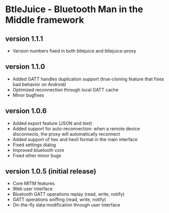 BtleJuice - Bluetooth Man in the Middle framework
=================================================

version 1.1.1
-------------

* Version numbers fixed in both btlejuice and btlejuice-proxy

version 1.1.0
-------------

* Added GATT handles duplication support (true-cloning feature that fixes bad behavior on Android)
* Optimized reconnection through local GATT cache
* Minor bugfixes


version 1.0.6
-------------

* Added export feature (JSON and text)
* Added support for auto-reconnection: when a remote device disconnects, the proxy will automatically reconnect
* Added support of hex and hexII format in the main interface
* Fixed settings dialog
* Improved bluetooth core
* Fixed other minor bugs


version 1.0.5 (initial release)
-------------------------------

* Core MITM features
* Web user interface
* Bluetooth GATT operations replay (read, write, notify)
* GATT operations sniffing (read, write, notify)
* On-the-fly data modification through user interface

